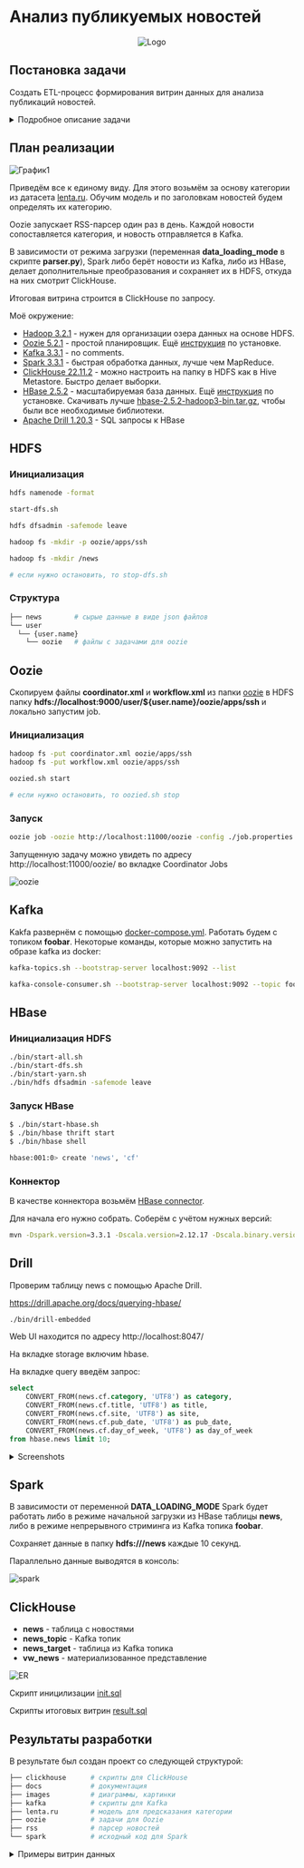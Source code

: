 # Анализ публикуемых новостей

<div align="center">

![Logo](./images/logo2.png)

</div>

## Постановка задачи

Создать ETL-процесс формирования витрин данных для анализа публикаций новостей.

<details>
  <summary>Подробное описание задачи</summary>

- Разработать скрипты загрузки данных в 2-х режимах:
    - Инициализирующий – загрузка полного слепка данных источника
    - Инкрементальный – загрузка дельты данных за прошедшие сутки

- Организовать правильную структуру хранения данных
    - Сырой слой данных
    - Промежуточный слой
    - Слой витрин

В качестве результата работы программного продукта необходимо написать скрипт, который формирует витрину данных следующего содержания

- Общая часть витрин:
  - Суррогатный ключ категории
  - Название категории
- Витрина 1:
  - Общее количество новостей из всех источников по данной категории за все время
  - Количество новостей данной категории для каждого из источников за все время
- Витрина 2:
  - Общее количество новостей из всех источников по данной категории за последние сутки
  - Количество новостей данной категории для каждого из источников за последние сутки
- Витрина 3:
  - Среднее количество публикаций по данной категории в сутки
  - День, в который было сделано максимальное количество публикаций по данной категории
- Витрина 4:
  - Количество публикаций новостей данной категории по дням недели

**Дополнение**:

Т.к. в разных источниках названия и разнообразие категорий могут отличаться, вам необходимо привести все к единому виду.

**Источники**:

- https://lenta.ru/rss/
- https://www.vedomosti.ru/rss/news
- https://tass.ru/rss/v2.xml

</details>

## План реализации

![График1](images/diagram.drawio.png)

Приведём все к единому виду. Для этого возьмём за основу категории из датасета [lenta.ru](https://github.com/yutkin/Lenta.Ru-News-Dataset/releases). Обучим модель и по заголовкам новостей будем определять их категорию.

Oozie запускает RSS-парсер один раз в день. Каждой новости сопоставляется категория, и новость отправляется в Kafka.

В зависимости от режима загрузки (переменная **data_loading_mode** в скрипте **parser.py**), Spark либо берёт новости из Kafka, либо из HBase, делает дополнительные преобразования и сохраняет их в HDFS, откуда на них смотрит ClickHouse.

Итоговая витрина строится в ClickHouse по запросу.

Моё окружение:

- [Hadoop 3.2.1](https://hadoop.apache.org/docs/stable/hadoop-project-dist/hadoop-common/SingleCluster.html#Pseudo-Distributed_Operation) - нужен для организации озера данных на основе HDFS. 
- [Oozie 5.2.1](https://oozie.apache.org/docs/5.2.1/DG_QuickStart.html) - простой планировщик. Ещё [инструкция](https://www.cloudduggu.com/oozie/installation/) по установке.
- [Kafka 3.3.1](./kafka/) - no comments.
- [Spark 3.3.1](https://spark.apache.org/downloads.html) - быстрая обработка данных, лучше чем MapReduce.
- [ClickHouse 22.11.2](https://clickhouse.com/docs/ru/getting-started/install/) - можно настроить на папку в HDFS как в Hive Metastore. Быстро делает выборки.
- [HBase 2.5.2](https://hbase.apache.org/book.html#quickstart) - масштабируемая база данных. Ещё [инструкция](https://kontext.tech/article/628/spark-connect-to-hbase) по установке. Скачивать лучше [hbase-2.5.2-hadoop3-bin.tar.gz](https://dlcdn.apache.org/hbase/2.5.2/hbase-2.5.2-hadoop3-bin.tar.gz), чтобы были все необходимые библиотеки.
- [Apache Drill 1.20.3](https://drill.apache.org/) - SQL запросы к HBase

## HDFS

### Инициализация

```bash
hdfs namenode -format

start-dfs.sh

hdfs dfsadmin -safemode leave

hadoop fs -mkdir -p oozie/apps/ssh

hadoop fs -mkdir /news

# если нужно остановить, то stop-dfs.sh
```

### Структура

```bash
├── news        # сырые данные в виде json файлов
└── user
  └── {user.name}
    └── oozie   # файлы с задачами для oozie
```

## Oozie

Скопируем файлы **coordinator.xml** и **workflow.xml** из папки [oozie](./oozie/) в HDFS папку **hdfs://localhost:9000/user/${user.name}/oozie/apps/ssh** и локально запустим job.

### Инициализация

```bash
hadoop fs -put coordinator.xml oozie/apps/ssh
hadoop fs -put workflow.xml oozie/apps/ssh

oozied.sh start

# если нужно остановить, то oozied.sh stop
```
### Запуск

```bash
oozie job -oozie http://localhost:11000/oozie -config ./job.properties -run
```

Запущенную задачу можно увидеть по адресу http://localhost:11000/oozie/ во вкладке Coordinator Jobs

![oozie](./images/oozie.png)

## Kafka

Kakfa развернём с помощью [docker-compose.yml](./kafka/docker-compose.yml). Работать будем с топиком **foobar**. Некоторые команды, которые можно запустить на образе kafka из docker:

```bash
kafka-topics.sh --bootstrap-server localhost:9092 --list

kafka-console-consumer.sh --bootstrap-server localhost:9092 --topic foobar --from-beginning
```

## HBase

### Инициализация HDFS

```bash
./bin/start-all.sh
./bin/start-dfs.sh
./bin/start-yarn.sh
./bin/hdfs dfsadmin -safemode leave
```

### Запуск HBase

```bash
$ ./bin/start-hbase.sh
$ ./bin/hbase thrift start
$ ./bin/hbase shell

hbase:001:0> create 'news', 'cf'
```

### Коннектор

В качестве коннектора возьмём [HBase connector](https://github.com/apache/hbase-connectors/tree/master/spark). 

Для начала его нужно собрать. Соберём с учётом нужных версий:

```bash
mvn -Dspark.version=3.3.1 -Dscala.version=2.12.17 -Dscala.binary.version=2.12 -Dhbase.version=2.5.2 -Dhadoop.profile=3.0 -Dhadoop-three.version=3.2.1 -DskipTests -Dcheckstyle.skip -U clean package
```

## Drill

Проверим таблицу news с помощью Apache Drill.

https://drill.apache.org/docs/querying-hbase/

```bash
./bin/drill-embedded
```

Web UI находится по адресу http://localhost:8047/

На вкладке storage включим hbase.

На вкладке query введём запрос:

```sql
select 
    CONVERT_FROM(news.cf.category, 'UTF8') as category,
    CONVERT_FROM(news.cf.title, 'UTF8') as title,
    CONVERT_FROM(news.cf.site, 'UTF8') as site,
    CONVERT_FROM(news.cf.pub_date, 'UTF8') as pub_date,
    CONVERT_FROM(news.cf.day_of_week, 'UTF8') as day_of_week
from hbase.news limit 10;
```

<details>
  <summary>Screenshots</summary>

  ![drill](./images/drill.png)
  ![drill](./images/drill_query.png)
  ![drill](./images/drill_result.png)

</details>

## Spark

В зависимости от переменной **DATA_LOADING_MODE** Spark будет работать либо в режиме начальной загрузки из HBase таблицы **news**, либо в режиме непрерывного стриминга из Kafka топика **foobar**.

Сохраняет данные в папку **hdfs:///news** каждые 10 секунд.

Параллельно данные выводятся в консоль:

![spark](./images/spark.png)

## ClickHouse

- **news** - таблица с новостями
- **news_topic** - Kafka топик
- **news_target** - таблица из Kafka топика
- **vw_news** - материализованное представление

![ER](images/er.png)

Скрипт иницилизации [init.sql](./clickhouse/init.sql)

Скрипты итоговых витрин [result.sql](./clickhouse/result.sql)

## Результаты разработки

В результате был создан проект со следующей структурой:

```bash
├── clickhouse      # скрипты для ClickHouse
├── docs            # документация
├── images          # диаграммы, картинки
├── kafka           # скрипты для Kafka
├── lenta.ru        # модель для предсказания категории
├── oozie           # задачи для Oozie
├── rss             # парсер новостей
└── spark           # исходный код для Spark
```
<details>
  <summary>Примеры витрин данных</summary>

- Витрины 1, 2:

  ![dataset12](./images/dataset_1_2.png)

- Витрина 3:

  ![dataset3](./images/dataset_3.png)

- Витрина 4:

  ![dataset4](./images/dataset_4.png)

</details>

